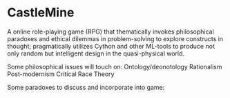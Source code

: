 # CastleMine
A online role-playing game (RPG) that thematically invokes philosophical paradoxes and ethical dilemmas in problem-solving to explore constructs in thought; pragmatically utilizes Cython and other ML-tools to produce not only random but intelligent design in the quasi-physical world.

Some philosophical issues will touch on:
Ontology/deonotology
Rationalism
Post-modernism
Critical Race Theory

Some paradoxes to discuss and incorporate into game:


